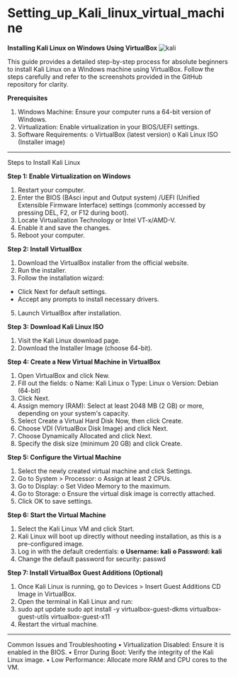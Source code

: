 # Setting_up_Kali_linux_virtual_machine
<strong>Installing Kali Linux on Windows Using VirtualBox</strong>
<img href="https://www.google.com/imgres?q=kali%20linux&imgurl=https%3A%2F%2Fwww.bleepstatic.com%2Fcontent%2Fhl-images%2F2023%2F03%2F13%2Fkali-moto.jpg&imgrefurl=https%3A%2F%2Fwww.bleepingcomputer.com%2Fnews%2Fsecurity%2Fkali-linux-20231-introduces-purple-distro-for-defensive-security%2F&docid=OFBpPyW8xSOw8M&tbnid=mkKDwLOf3fh25M&vet=12ahUKEwj_ovnKo82KAxW9X_EDHU8JE6AQM3oECB0QAA..i&w=1600&h=900&hcb=2&ved=2ahUKEwj_ovnKo82KAxW9X_EDHU8JE6AQM3oECB0QAA" alt="kali">
<p>This guide provides a detailed step-by-step process for absolute beginners to install Kali Linux on a Windows machine using VirtualBox. Follow the steps carefully and refer to the screenshots provided in the GitHub repository for clarity.</p>

<strong>Prerequisites</strong>
1.	Windows Machine: Ensure your computer runs a 64-bit version of Windows.
2.	Virtualization: Enable virtualization in your BIOS/UEFI settings.
3.	Software Requirements:
o	VirtualBox (latest version)
o	Kali Linux ISO (Installer image)
_________________________________________________________________________________________________________________
Steps to Install Kali Linux

<strong>Step 1: Enable Virtualization on Windows</strong>
1.	Restart your computer.
2.	Enter the BIOS (BAsci input and Output system) /UEFI (Unified Extensible Firmware Interface) settings (commonly accessed by pressing DEL, F2, or F12 during boot).
3.	Locate Virtualization Technology or Intel VT-x/AMD-V.
4.	Enable it and save the changes.
5.	Reboot your computer.

<strong>Step 2: Install VirtualBox</strong>
1.	Download the VirtualBox installer from the official website.
2.	Run the installer.
3.	Follow the installation wizard:
<ul>
  <li>Click Next for default settings.</li>
  <li>Accept any prompts to install necessary drivers.</li>
</ul>

5.	Launch VirtualBox after installation.

<strong>Step 3: Download Kali Linux ISO</strong>
1.	Visit the Kali Linux download page.
2.	Download the Installer Image (choose 64-bit).

<strong>Step 4: Create a New Virtual Machine in VirtualBox</strong>
1.	Open VirtualBox and click New.
2.	Fill out the fields:
  o	Name: Kali Linux
  o	Type: Linux
  o	Version: Debian (64-bit)
4.	Click Next.
5.	Assign memory (RAM): Select at least 2048 MB (2 GB) or more, depending on your system's capacity.
6.	Select Create a Virtual Hard Disk Now, then click Create.
7.	Choose VDI (VirtualBox Disk Image) and click Next.
8.	Choose Dynamically Allocated and click Next.
9.	Specify the disk size (minimum 20 GB) and click Create.

<strong>Step 5: Configure the Virtual Machine</strong>
1.	Select the newly created virtual machine and click Settings.
2.	Go to System > Processor:
  o	Assign at least 2 CPUs.
3.	Go to Display:
  o	Set Video Memory to the maximum.
4.	Go to Storage:
  o	Ensure the virtual disk image is correctly attached.
5.	Click OK to save settings.

<strong>Step 6: Start the Virtual Machine</strong>
1.	Select the Kali Linux VM and click Start.
2.	Kali Linux will boot up directly without needing installation, as this is a pre-configured image.
3.	Log in with the default credentials:
  <strong>o	Username: kali</strong>
  <strong>o	Password: kali</strong>
4.	Change the default password for security:
    passwd

<strong>Step 7: Install VirtualBox Guest Additions (Optional)</strong>
1.	Once Kali Linux is running, go to Devices > Insert Guest Additions CD Image in VirtualBox.
2.	Open the terminal in Kali Linux and run:
3.	sudo apt update
sudo apt install -y virtualbox-guest-dkms virtualbox-guest-utils virtualbox-guest-x11
4.	Restart the virtual machine.
________________________________________
Common Issues and Troubleshooting
•	Virtualization Disabled: Ensure it is enabled in the BIOS.
•	Error During Boot: Verify the integrity of the Kali Linux image.
•	Low Performance: Allocate more RAM and CPU cores to the VM.

